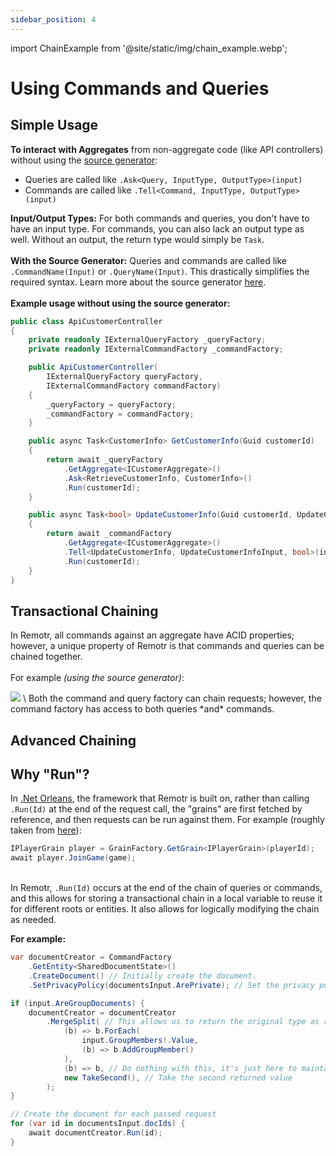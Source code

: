 ```yaml
---
sidebar_position: 4
---
```


import ChainExample from '@site/static/img/chain_example.webp';

# Using Commands and Queries

## Simple Usage

**To interact with Aggregates** from non-aggregate code (like API controllers) without using the [source generator](source-generation.md):

- Queries are called like `.Ask<Query, InputType, OutputType>(input)`
- Commands are called like `.Tell<Command, InputType, OutputType>(input)`

**Input/Output Types:** For both commands and queries, you don't have to have an input type. For commands, you can also lack an output type as well. Without an output, the return type would simply be `Task`.
\
\
**With the Source Generator:** Queries and commands are called like `.CommandName(Input)` or `.QueryName(Input)`. This drastically simplifies the required syntax. Learn more about the source generator [here](source-generation.md).
\
\
**Example usage without using the source generator:**
```csharp
public class ApiCustomerController
{
    private readonly IExternalQueryFactory _queryFactory;
    private readonly IExternalCommandFactory _commandFactory;

    public ApiCustomerController(
        IExternalQueryFactory queryFactory,
        IExternalCommandFactory commandFactory)
    {
        _queryFactory = queryFactory;
        _commandFactory = commandFactory;
    }

    public async Task<CustomerInfo> GetCustomerInfo(Guid customerId)
    {
        return await _queryFactory
            .GetAggregate<ICustomerAggregate>()
            .Ask<RetrieveCustomerInfo, CustomerInfo>()
            .Run(customerId);
    }

    public async Task<bool> UpdateCustomerInfo(Guid customerId, UpdateCustomerInfoInput input)
    {
        return await _commandFactory
            .GetAggregate<ICustomerAggregate>()
            .Tell<UpdateCustomerInfo, UpdateCustomerInfoInput, bool>(input)
            .Run(customerId);
    }
}
```

## Transactional Chaining

In Remotr, all commands against an aggregate have ACID properties; however, a unique property of Remotr is that commands and queries can be chained together.\
\
For example *(using the source generator)*:

<img src={ChainExample} />
\
Both the command and query factory can chain requests; however, the command factory has access to both queries *and* commands.


## Advanced Chaining


## Why "Run"?

In [.Net Orleans](https://learn.microsoft.com/en-us/dotnet/orleans/overview), the framework that Remotr is built on, rather than calling `.Run(Id)` at the end of the request call, the "grains" are first fetched by reference, and then requests can be run against them. For example (roughly taken from [here](https://learn.microsoft.com/en-us/dotnet/orleans/grains/)):
```csharp
IPlayerGrain player = GrainFactory.GetGrain<IPlayerGrain>(playerId);
await player.JoinGame(game);
```
\
In Remotr, `.Run(Id)` occurs at the end of the chain of queries or commands, and this allows for storing a transactional chain in a local variable to reuse it for different roots or entities. It also allows for logically modifying the chain as needed.

**For example:**
```csharp
var documentCreator = CommandFactory
    .GetEntity<SharedDocumentState>()
    .CreateDocument() // Initially create the document.
    .SetPrivacyPolicy(documentsInput.ArePrivate); // Set the privacy policy.

if (input.AreGroupDocuments) {
    documentCreator = documentCreator
        .MergeSplit( // This allows us to return the original type as required.
            (b) => b.ForEach(
                input.GroupMembers!.Value,
                (b) => b.AddGroupMember()
            ),
            (b) => b, // Do nothing with this, it's just here to maintain the original type.
            new TakeSecond(), // Take the second returned value
        );
}

// Create the document for each passed request
for (var id in documentsInput.docIds) {
    await documentCreator.Run(id);
}
```